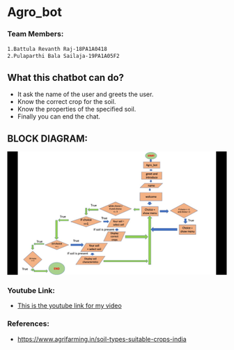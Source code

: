 # Agro_bot

### Team Members:
    1.Battula Revanth Raj-18PA1A0418
    2.Pulaparthi Bala Sailaja-19PA1A05F2
    
## What this chatbot can do?
   * It ask the name of the user and greets the user. 
   * Know the correct crop for the soil.
   * Know the properties of the specified soil.
   * Finally you can end the chat.


## BLOCK DIAGRAM:
![](https://github.com/18pa1a0418/Agro_bot/blob/main/WhatsApp%20Image%202020-10-17%20at%208.31.30%20PM.jpeg)




### Youtube Link:

* [This is the youtube link for my video](https://youtu.be/9ZDYzmb6XFo)

### References:

* https://www.agrifarming.in/soil-types-suitable-crops-india
